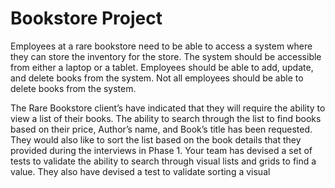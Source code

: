 # Bookstore Project

Employees at a rare bookstore need to be able to access a system where 
they can store the inventory for the store. The system should be 
accessible from either a laptop or a tablet. Employees should be able to 
add, update, and delete books from the system. Not all employees should 
be able to delete books from the system.

The Rare Bookstore client’s have indicated that they will require the 
ability to view a list of their books. The ability to search through the 
list to find books based on their price, Author’s name, and Book’s title 
has been requested. They would also like to sort the list based on the 
book details that they provided during the interviews in Phase 1. Your 
team has devised a set of tests to validate the ability to search through 
visual lists and grids to find a value. They also have devised a test to 
validate sorting a visual
